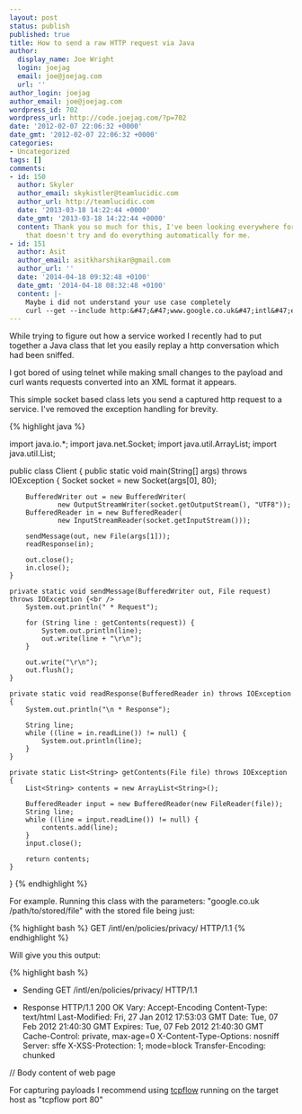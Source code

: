 ```yaml
---
layout: post
status: publish
published: true
title: How to send a raw HTTP request via Java
author:
  display_name: Joe Wright
  login: joejag
  email: joe@joejag.com
  url: ''
author_login: joejag
author_email: joe@joejag.com
wordpress_id: 702
wordpress_url: http://code.joejag.com/?p=702
date: '2012-02-07 22:06:32 +0000'
date_gmt: '2012-02-07 22:06:32 +0000'
categories:
- Uncategorized
tags: []
comments:
- id: 150
  author: Skyler
  author_email: skykistler@teamlucidic.com
  author_url: http://teamlucidic.com
  date: '2013-03-18 14:22:44 +0000'
  date_gmt: '2013-03-18 14:22:44 +0000'
  content: Thank you so much for this, I've been looking everywhere for something
    that doesn't try and do everything automatically for me.
- id: 151
  author: Asit
  author_email: asitkharshikar@gmail.com
  author_url: ''
  date: '2014-04-18 09:32:48 +0100'
  date_gmt: '2014-04-18 08:32:48 +0100'
  content: |-
    Maybe i did not understand your use case completely
    curl --get --include http:&#47;&#47;www.google.co.uk&#47;intl&#47;en&#47;policies&#47;privacy&#47; does not require explicit xml conversion
---
```

<p>While trying to figure out how a service worked I recently had to put together a Java class that let you easily replay a http conversation which had been sniffed.</p>
<p>I got bored of using telnet while making small changes to the payload and curl wants requests converted into an XML format it appears.</p>
<p>This simple socket based class lets you send a captured http request to a service.  I've removed the exception handling for brevity.</p>

{% highlight java %}

import java.io.*;
import java.net.Socket;
import java.util.ArrayList;
import java.util.List;

public class Client {
    public static void main(String[] args) throws IOException {
        Socket socket = new Socket(args[0], 80);
        
        BufferedWriter out = new BufferedWriter(
                new OutputStreamWriter(socket.getOutputStream(), "UTF8"));
        BufferedReader in = new BufferedReader(
                new InputStreamReader(socket.getInputStream()));
                
        sendMessage(out, new File(args[1]));
        readResponse(in);
        
        out.close();
        in.close();
    }
    
    private static void sendMessage(BufferedWriter out, File request) throws IOException {<br />
        System.out.println(" * Request");
        
        for (String line : getContents(request)) {
            System.out.println(line);
            out.write(line + "\r\n");
        }
        
        out.write("\r\n");
        out.flush();
    }
    
    private static void readResponse(BufferedReader in) throws IOException {
        System.out.println("\n * Response");
        
        String line;
        while ((line = in.readLine()) != null) {
            System.out.println(line);
        }
    }
    
    private static List<String> getContents(File file) throws IOException {
        List<String> contents = new ArrayList<String>();
        
        BufferedReader input = new BufferedReader(new FileReader(file));
        String line;
        while ((line = input.readLine()) != null) {
            contents.add(line);
        }
        input.close();
        
        return contents;
    }
}
{% endhighlight %}

<p>For example.  Running this class with the parameters: "google.co.uk /path/to/stored/file" with the stored file being just:</p>
{% highlight bash %}
GET /intl/en/policies/privacy/ HTTP/1.1
{% endhighlight %}

<p>Will give you this output:</p>

{% highlight bash %}
 * Sending
GET /intl/en/policies/privacy/ HTTP/1.1

* Response
HTTP/1.1 200 OK
Vary: Accept-Encoding
Content-Type: text/html
Last-Modified: Fri, 27 Jan 2012 17:53:03 GMT
Date: Tue, 07 Feb 2012 21:40:30 GMT
Expires: Tue, 07 Feb 2012 21:40:30 GMT
Cache-Control: private, max-age=0
X-Content-Type-Options: nosniff
Server: sffe
X-XSS-Protection: 1; mode=block
Transfer-Encoding: chunked

// Body content of web page
<!DOCTYPE html
{% endhighlight %}

<p>For capturing payloads I recommend using <a href="http://afflib.org/software/tcpflow">tcpflow</a> running on the target host as "tcpflow port 80"</p>

